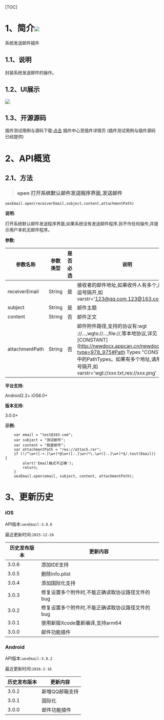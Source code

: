 [TOC]

# 1、简介[![](http://appcan-download.oss-cn-beijing.aliyuncs.com/%E5%85%AC%E6%B5%8B%2Fgf.png)]() 
系统发送邮件插件

## 1.1、说明
 封装系统发送邮件的操作。

## 1.2、UI展示
 ![](http://newdocx.appcan.cn/docximg/152402m2015e6w7q.jpg)

## 1.3、开源源码
插件测试用例与源码下载:[点击](http://plugin.appcan.cn/details.html?id=171_index) 插件中心至插件详情页 (插件测试用例与插件源码已经提供)

# 2、API概览

## 2.1、方法

> ### open 打开系统默认邮件发送程序界面,发送邮件

`uexEmail.open(receiverEmail,subject,content,attachmentPath)`

**说明:**

打开系统默认邮件发送程序界面,如果系统没有发送邮件程序,则不作任何操作,并提示用户本机无邮件程序。

**参数:**

 
|  参数名称 | 参数类型  | 是否必选  |  说明 |
| ----- | ----- | ----- | ----- |
| receiverEmail | String | 是 | 接收者的邮件地址,如果收件人有多个,用英文逗号隔开,如varstr='123@qq.com,123@163.com' |
| subject | String | 是 | 邮件主题 |
| content | String | 否 | 邮件正文 |
| attachmentPath | String | 否 | 邮件附件路径,支持的协议有:wgt ://…,wgts://…,file://,等本地协议,详见[CONSTANT](http://newdocx.appcan.cn/newdocx/docx?type=978_975#Path Types "CONSTANT")中的PathTypes。如果有多个地址,请用英文逗号隔开,如varstr='wgt://xxx.txt,res://xxx.png' |

**平台支持:**

Android2.2+
iOS6.0+

**版本支持:**

3.0.0+

**示例:**

```
    var email = "test@163.com";
    var subject = "测试邮件";
    var content = "我是邮件";
    var attachmentPath = "res://attach.rar";
    if (!/^\w+([-+.]\w+)*@\w+([-.]\w+)*\.\w+([-.]\w+)*$/.test(Email)) {
        alert('Email格式不正确');
        return;
    }
    uexEmail.open(email, subject, content, attachmentPath);
```
# 3、更新历史

### iOS

API版本:`uexEmail-3.0.6`

最近更新时间:`2015-12-26`

| 历史发布版本 | 更新内容 |
| ----- | ----- |
| 3.0.6 | 添加IDE支持 |
| 3.0.5 | 删除info.plist |
| 3.0.4 | 添加国际化支持 |
| 3.0.3 | 修复设置多个附件时,不能正确读取协议路径文件的bug |
| 3.0.2 | 修复设置多个附件时,不能正确读取协议路径文件的bug |
| 3.0.1 | 使用新版Xcode重新编译,支持arm64 |
| 3.0.0 | 邮件功能插件 |

### Android

API版本:`uexEmail-3.0.2`

最近更新时间:`2016-2-16`

| 历史发布版本 | 更新内容 |
| ----- | ----- |
| 3.0.2 | 新增QQ邮箱支持 |
| 3.0.1 | 国际化 |
| 3.0.0 | 邮件功能插件 |
